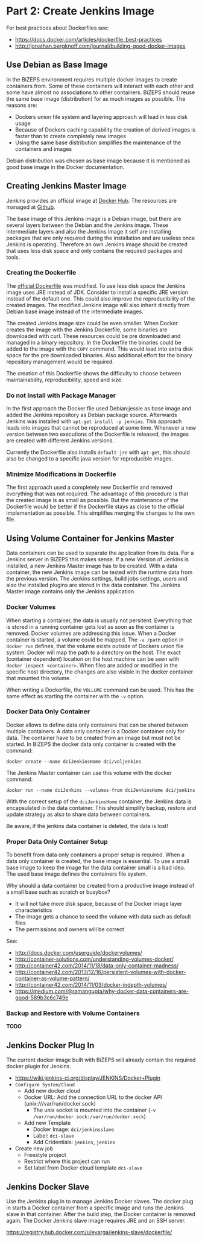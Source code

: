 #   Part 2: Create Jenkins Image
For best practices about Dockerfiles see:

- https://docs.docker.com/articles/dockerfile_best-practices
- http://jonathan.bergknoff.com/journal/building-good-docker-images

##  Use Debian as Base Image
In the BiZEPS environment requires multiple docker images to create containers from.
Some of these containers will interact with each other and some have almost no associations
to other containers.
BiZEPS should reuse the same base image (distribution) for as much images as possible.
The reasons are:

- Dockers union file system and layering approach will lead in less disk usage
- Because of Dockers caching capability the creation of derived images is faster
  than to create completely new images
- Using the same base distribution simplifies the maintenance of the containers and images

Debian distribution was chosen as base image because it is mentioned as
good base image in the Docker documentation.

##  Creating Jenkins Master Image
Jenkins provides an official image at [Docker Hub](https://registry.hub.docker.com/_/jenkins/).
The resources are managed at [Github](https://github.com/jenkinsci/docker).

The base image of this Jenkins image is a Debian image, but there are several layers between the 
Debian and the Jenkins image.
These intermediate layers and also the Jenkins image it self are installing packages that are only
required during the installation and are useless once Jenkins is operating.
Therefore an own Jenkins image should be created that uses less disk space and only contains the
required packages and tools.

### Creating the Dockerfile
The [official Dockerfile](https://github.com/jenkinsci/docker) was modified.
To use less disk space the Jenkins image uses JRE instead of JDK.
Consider to install a specific JRE version instead of the default one.
This could also improve the reproducibility of the created images.
The modified Jenkins image will also inherit directly from Debian base image instead of the
intermediate images.

The created Jenkins image size could be even smaller.
When Docker creates the image with the Jenkins Dockerfile,
some binaries are downloaded with curl.
These resources could be pre downloaded and managed in a binary repository.
In the Dockerfile the binaries could be added to the image with the `COPY` command.
This would lead into extra disk space for the pre downloaded binaries.
Also additional effort for the binary repository management would be required.

The creation of this Dockerfile shows the difficulty to choose between maintainability,
reproducibility, speed and size.

### Do not Install with Package Manager
In the first approach the Docker file used Debian:jessie as base image and added
the Jenkins repository as Debian package source.
Afterwards Jenkins was installed with `apt-get install -y jenkins`.
This approach leads into images that cannot be reproduced at some time.
Whenever a new version between two executions of the Dockerfile is released,
the images are created with different Jenkins versions.

Currently the Dockerfile also installs `default-jre` with `apt-get`,
this should also be changed to a specific java version for reproducible images.

### Minimize Modifications in Dockerfile
The first approach used a completely new Dockerfile and removed everything that was not required.
The advantage of this procedure is that the created image is as small as possible.
But the maintenance of the Dockerfile would be better if the Dockerfile stays as close to the
official implementation as possible.
This simplifies merging the changes to the own file.

##  Using Volume Container for Jenkins Master
Data containers can be used to separate the application from its data.
For a Jenkins server in BiZEPS this makes sense.
If a new Version of Jenkins is installed, a new Jenkins Master image has to be created.
With a data container, the new Jenkins image can be tested with the runtime data from the previous version.
The Jenkins settings, build jobs settings, users and also the installed plugins are stored in the data container.
The Jenkins Master image contains only the Jenkins application.

###	Docker Volumes
When starting a container, the data is usually not persitent.
Everything that is stored in a running container gets lost as soon as the container is removed.
Docker volumes are addressing this issue.
When a Docker container is started, a volume could be mapped.
The `-v /path` option in `docker run` defines, that the volume exists outside of Dockers union file system.
Docker will map the path to a directory on the host.
The exact (container dependent) location on the host machine can be seen with `docker inspect <container>`.
When files are added or modified in the specific host directory,
the changes are also visible in the docker container that mounted this volume.

When writing a Dockerfile, the `VOLLUME` command can be used.
This has the same effect as starting the container with the `-v` option.

###	Docker Data Only Container
Docker allows to define data only containers that can be shared between multiple containers.
A data only container is a Docker container only for data.
The container have to be created from an image but must not be started.
In BiZEPS the docker data only container is created with the command:

`docker create --name dciJenkinsHome dci/voljenkins`

The Jenkins Master container can use this volume with the docker command:

`docker run --name dciJenkins --volumes-from dciJenkinsHome dci/jenkins`

With the correct setup of the `dciJenkinsHome` container,
the Jenkins data is encapsulated in the data container.
This should simplify backup, restore and update strategy as also to share data between containers.

Be aware, if the jenkins data container is deleted, the data is lost!

###	Proper Data Only Container Setup
To benefit from data only containers a proper setup is required.
When a data only container is created, the base image is essential.
To use a small base image to keep the image for the data container small is a bad idea.
The used base image defines the containers file system.

Why should a data container be created from a productive image instead of a small base such as scratch or busybox?

- It will not take more disk space, because of the Docker image layer characteristics 
- The image gets a chance to seed the volume with data such as default files
- The permissions and owners will be correct

See:

- http://docs.docker.com/userguide/dockervolumes/
- http://container-solutions.com/understanding-volumes-docker/
- http://container42.com/2014/11/18/data-only-container-madness/
- http://container42.com/2013/12/16/persistent-volumes-with-docker-container-as-volume-pattern/
- http://container42.com/2014/11/03/docker-indepth-volumes/
- https://medium.com/@ramangupta/why-docker-data-containers-are-good-589b3c6c749e

###	Backup and Restore with Volume Containers
**TODO**

##  Jenkins Docker Plug In
The current docker image built with BiZEPS will already contain the required docker plugin for Jenkins.

- https://wiki.jenkins-ci.org/display/JENKINS/Docker+Plugin
- `Configure System/Cloud`
  - Add new docker cloud
  - Docker URL: Add the connection URL to the docker API (unix:///var/run/docker.sock)
    - The unix socket is mounted into the container (`-v /var/run/docker.sock:/var/run/docker.sock`)
  - Add new Template
    - Docker Image: `dci/jenkinsslave`
    - Label: `dci-slave`
    - Add Cridentials: `jenkins`, `jenkins`
- Create new job
  - Freestyle project
  - Restrict where this project can run
  - Set label from Docker cloud template `dci-slave`
  
## Jenkins Docker Slave
Use the Jenkins plug in to manage Jenkins Docker slaves.
The docker plug in starts a Docker container from a specific image and
runs the Jenkins slave in that container.
After the build step, the Docker container is removed again.
The Docker Jenkins slave image requires JRE and an SSH server.

https://registry.hub.docker.com/u/evarga/jenkins-slave/dockerfile/
